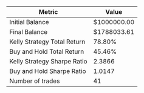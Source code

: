 | Metric | Value |
| --- | --- |
| Initial Balance | $1000000.00 |
| Final Balance | $1788033.61 |
| Kelly Strategy Total Return | 78.80% |
| Buy and Hold Total Return | 45.46% |
| Kelly Strategy Sharpe Ratio | 2.3866 |
| Buy and Hold Sharpe Ratio | 1.0147 |
| Number of trades | 41 |
